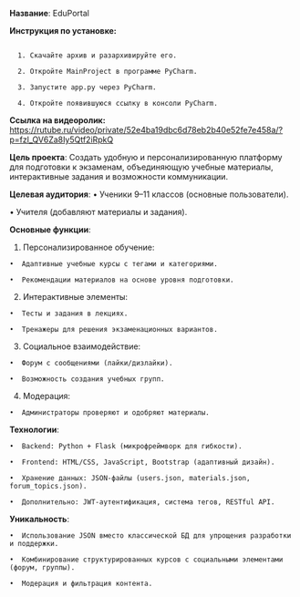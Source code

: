 __Название__: EduPortal

__Инструкция по установке:__

```

  1. Скачайте архив и разархивируйте его.
    
  2. Откройте MainProject в программе PyCharm.

  3. Запустите app.py через PyCharm.

  4. Откройте появившуюся ссылку в консоли PyCharm.
```


__Ссылка на видеоролик:__
https://rutube.ru/video/private/52e4ba19dbc6d78eb2b40e52fe7e458a/?p=fzl_QV6Za8Iy5Qtf2iRpkQ


__Цель проекта__: Создать удобную и персонализированную платформу для подготовки к экзаменам, объединяющую учебные материалы, интерактивные задания и возможности коммуникации.

__Целевая аудитория__:
•  Ученики 9–11 классов (основные пользователи).
  
•  Учителя (добавляют материалы и задания).
  
__Основные функции__:

  1.  Персонализированное обучение:

    •  Адаптивные учебные курсы с тегами и категориями.
    
    •  Рекомендации материалов на основе уровня подготовки.
    
  2.  Интерактивные элементы:
     
    •  Тесты и задания в лекциях.
    
    •  Тренажеры для решения экзаменационных вариантов.
    
  3.  Социальное взаимодействие:
     
    •  Форум с сообщениями (лайки/дизлайки).
    
    •  Возможность создания учебных групп.
    
  4.  Модерация:
    
    •  Администраторы проверяют и одобряют материалы.
    
__Технологии__:

    •  Backend: Python + Flask (микрофреймворк для гибкости).
  
    •  Frontend: HTML/CSS, JavaScript, Bootstrap (адаптивный дизайн).
  
    •  Хранение данных: JSON-файлы (users.json, materials.json, forum_topics.json).
  
    •  Дополнительно: JWT-аутентификация, система тегов, RESTful API.
  
__Уникальность__:

    •  Использование JSON вместо классической БД для упрощения разработки и поддержки.
  
    •  Комбинирование структурированных курсов с социальными элементами (форум, группы).
  
    •  Модерация и фильтрация контента.
  
